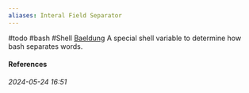 ```yaml
---
aliases: Interal Field Separator
---
```

#todo #bash #Shell 
[Baeldung](https://www.baeldung.com/linux/ifs-shell-variable)
A special shell variable to determine how bash separates words.

#### References


_2024-05-24 16:51_